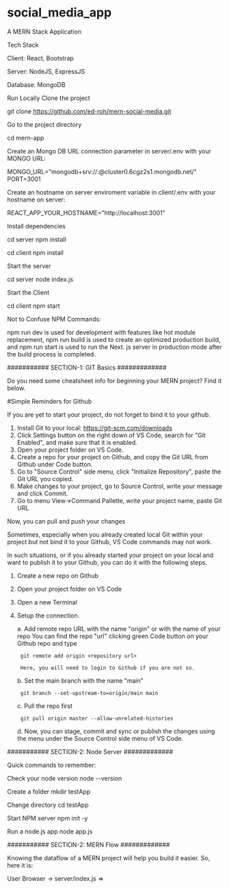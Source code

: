 # social_media_app

A MERN Stack Application

Tech Stack

Client: React, Bootstrap

Server: NodeJS, ExpressJS

Database: MongoDB

Run Locally
Clone the project

  git clone https://github.com/ed-roh/mern-social-media.git

Go to the project directory

  cd mern-app

Create an Mongo DB URL connection parameter in server/.env with your MONGO URL:

MONGO_URL="mongodb+srv://<username>:<password>@cluster0.6cgz2s1.mongodb.net/"
PORT=3001

Create an hostname on server enviroment variable in client/.env with your hostname on server:

REACT_APP_YOUR_HOSTNAME="http://localhost:3001"

Install dependencies

  cd server
  npm install

  cd client
  npm install
  
Start the server

  cd server
  node index.js

Start the Client

  cd client
  npm start

Not to Confuse NPM Commands:

npm run dev is used for development with features like hot module replacement, 
npm run build is used to create an optimized production build, and 
npm run start is used to run the Next. js server in production mode after the build process is completed.

########### SECTION-1: GIT Basics #############

Do you need some cheatsheet info for beginning your MERN project? Find it below.

#Simple Reminders for Github

If you are yet to start your project, do not forget to bind it to your github.

1.  Install Git to your local: https://git-scm.com/downloads
2.  Click Settings button on the right down of VS Code, search for "Git Enabled", and make sure that it is enabled.
3.  Open your project folder on VS Code.
4.  Create a repo for your project on Github, and copy the Git URL from Github under Code button.
5.  Go to "Source Control" side menu, click "Initialize Repository", paste the Git URL you copied.
6.  Make changes to your project, go to Source Control, write your message and click Commit.
7.  Go to menu View->Command Pallette, write your project name, paste Git URL

Now, you can pull and push your changes

Sometimes, especially when you already created local Git within your project but not bind it to your Github,
VS Code commands may not work.

In such situations, or if you already started your project on your local and want to publish it to your Github,
you can do it with the following steps.

1. Create a new repo on Github
2. Open your project folder on VS Code
3. Open a new Terminal
4. Setup the connection. 

    a.  Add remote repo URL with the name "origin" or with the name of your repo
        You can find the repo "url" clicking green Code button on your Github repo and type

        git remote add origin <repository url>

        Here, you will need to login to Github if you are not so.

    b.  Set the main branch with the name "main"

        git branch --set-upstream-to=origin/main main

    c.  Pull the repo first

        git pull origin master --allow-unrelated-histories

    d.  Now, you can stage, commit and sync or publish the changes 
        using the menu under the Source Control side menu of VS Code.

########### SECTION-2: Node Server #############

Quick commands to remember:

Check your node version 
node --version

Create a folder
mkdir testApp

Change directory
cd testApp

Start NPM server
npm init -y

Run a node.js app
node app.js

########### SECTION-2: MERN Flow #############

Knowing the dataflow of a MERN project will help you build it easier. So, here it is:

User Browser -> server/index.js => 